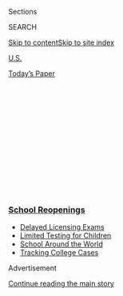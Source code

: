 <div id="app">

<div>

<div>

<div>

<div class="NYTAppHideMasthead css-1q2w90k e1suatyy0">

<div class="section css-ui9rw0 e1suatyy2">

<div class="css-eph4ug er09x8g0">

<div class="css-6n7j50">

</div>

<span class="css-1dv1kvn">Sections</span>

<div class="css-10488qs">

<span class="css-1dv1kvn">SEARCH</span>

</div>

[Skip to content](#site-content)[Skip to site
index](#site-index)

</div>

<div id="masthead-section-label" class="css-1wr3we4 eaxe0e00">

[U.S.](https://www.nytimes3xbfgragh.onion/section/us)

</div>

<div class="css-10698na e1huz5gh0">

</div>

</div>

<div id="masthead-bar-one" class="section hasLinks css-15hmgas e1csuq9d3">

<div class="css-uqyvli e1csuq9d0">

</div>

<div class="css-1uqjmks e1csuq9d1">

</div>

<div class="css-9e9ivx">

[](https://myaccount.nytimes3xbfgragh.onion/auth/login?response_type=cookie&client_id=vi)

</div>

<div class="css-1bvtpon e1csuq9d2">

[Today’s
Paper](https://www.nytimes3xbfgragh.onion/section/todayspaper)

</div>

</div>

</div>

</div>

<div data-aria-hidden="false">

<div id="site-content" data-role="main">

<div>

<div class="css-1aor85t" style="opacity:0.000000001;z-index:-1;visibility:hidden">

<div class="css-1hqnpie">

<div class="css-epjblv">

<span class="css-17xtcya">[U.S.](/section/us)</span><span class="css-x15j1o">|</span><span class="css-fwqvlz">Bar
and Medical Exam Delays Keep Graduates in
Limbo</span>

</div>

<div class="css-k008qs">

<div class="css-1iwv8en">

<span class="css-18z7m18"></span>

<div>

</div>

</div>

<span class="css-1n6z4y">https://nyti.ms/3jO2AX0</span>

<div class="css-1705lsu">

<div class="css-4xjgmj">

<div class="css-4skfbu" data-role="toolbar" data-aria-label="Social Media Share buttons, Save button, and Comments Panel with current comment count" data-testid="share-tools">

  - 
  - 
  - 
  - 
    
    <div class="css-6n7j50">
    
    </div>

  - 

</div>

</div>

</div>

</div>

</div>

</div>

<div class="css-13pd83m">

<div class="css-l9svim">

### [<span class="css-pa1jbp"><span class="css-1rxm0ex">School</span><span class="css-1rxm0ex"> Reopenings</span></span>](https://www.nytimes3xbfgragh.onion/spotlight/schools-reopening?name=styln-coronavirus-schools-reopening&region=TOP_BANNER&block=storyline_menu_recirc&action=click&pgtype=Article&impression_id=73af9050-f281-11ea-aef1-df8e69b7388b&variant=undefined)

  - <span class="css-ousu42">[Delayed Licensing
    Exams](https://www.nytimes3xbfgragh.onion/2020/09/04/us/bar-exam-coronavirus.html?name=styln-coronavirus-schools-reopening&region=TOP_BANNER&block=storyline_menu_recirc&action=click&pgtype=Article&impression_id=73af9051-f281-11ea-aef1-df8e69b7388b&variant=undefined)</span>
  - <span class="css-ousu42">[Limited Testing for
    Children](https://www.nytimes3xbfgragh.onion/2020/09/08/upshot/children-testing-shortfalls-virus.html?name=styln-coronavirus-schools-reopening&region=TOP_BANNER&block=storyline_menu_recirc&action=click&pgtype=Article&impression_id=73af9052-f281-11ea-aef1-df8e69b7388b&variant=undefined)</span>
  - <span class="css-ousu42">[School Around the
    World](https://www.nytimes3xbfgragh.onion/2020/09/01/world/schools-reopen-globe-students.html?name=styln-coronavirus-schools-reopening&region=TOP_BANNER&block=storyline_menu_recirc&action=click&pgtype=Article&impression_id=73af9053-f281-11ea-aef1-df8e69b7388b&variant=undefined)</span>
  - <span class="css-ousu42">[Tracking College
    Cases](https://www.nytimes3xbfgragh.onion/interactive/2020/us/covid-college-cases-tracker.html?name=styln-coronavirus-schools-reopening&region=TOP_BANNER&block=storyline_menu_recirc&action=click&pgtype=Article&impression_id=73afb760-f281-11ea-aef1-df8e69b7388b&variant=undefined)</span>

</div>

</div>

<div id="top-wrapper" class="css-1sy8kpn">

<div id="top-slug" class="css-l9onyx">

Advertisement

</div>

[Continue reading the main
story](#after-top)

<div class="ad top-wrapper" style="text-align:center;height:100%;display:block;min-height:250px">

<div id="top" class="place-ad" data-position="top" data-size-key="top">

</div>

</div>

<div id="after-top">

</div>

</div>

<div>

<div id="sponsor-wrapper" class="css-1hyfx7x">

<div id="sponsor-slug" class="css-19vbshk">

Supported by

</div>

[Continue reading the main
story](#after-sponsor)

<div id="sponsor" class="ad sponsor-wrapper" style="text-align:center;height:100%;display:block">

</div>

<div id="after-sponsor">

</div>

</div>

<div class="css-186x18t">

</div>

<div class="css-1vkm6nb ehdk2mb0">

# Bar and Medical Exam Delays Keep Graduates in Limbo

</div>

Many recent graduates can’t practice their professions without passing a
licensing exam, but those tests have been disrupted for months by the
coronavirus pandemic.

<div class="css-79elbk" data-testid="photoviewer-wrapper">

<div class="css-z3e15g" data-testid="photoviewer-wrapper-hidden">

</div>

<div class="css-1a48zt4 ehw59r15" data-testid="photoviewer-children">

![<span class="css-16f3y1r e13ogyst0" data-aria-hidden="true">Leslie
Caraballo, who graduated from law school in the spring, had planned to
study for the bar while her young children were at school and summer
camp.</span><span class="css-cnj6d5 e1z0qqy90" itemprop="copyrightHolder"><span class="css-1ly73wi e1tej78p0">Credit...</span><span><span>Amr
Alfiky/The New York
Times</span></span></span>](https://static01.graylady3jvrrxbe.onion/images/2020/09/04/us/04virus-licensing01/merlin_175576743_51158857-00d1-4255-827f-96af5a8b7cad-articleLarge.jpg?quality=75&auto=webp&disable=upscale)

</div>

</div>

<div class="css-18e8msd">

<div class="css-vp77d3 epjyd6m0">

<div class="css-1baulvz">

By [<span class="css-1baulvz last-byline" itemprop="name">Emma
Goldberg</span>](https://www.nytimes3xbfgragh.onion/by/emma-goldberg)

</div>

</div>

  - Sept. 4,
    2020

  - 
    
    <div class="css-4xjgmj">
    
    <div class="css-d8bdto" data-role="toolbar" data-aria-label="Social Media Share buttons, Save button, and Comments Panel with current comment count" data-testid="share-tools">
    
      - 
      - 
      - 
      - 
        
        <div class="css-6n7j50">
        
        </div>
    
      - 
    
    </div>
    
    </div>

</div>

</div>

<div class="section meteredContent css-1r7ky0e" name="articleBody" itemprop="articleBody">

<div class="css-1fanzo5 StoryBodyCompanionColumn">

<div class="css-53u6y8">

John Molera thought the anxiety of taking the bar exam was over after he
finished his test in late July. Then, a few hours later, he got an email
from a classmate: One of the roughly 30 people sitting in the room with
him for the past two days — where Mr. Molera recalled many people
lifting masks for snacks and water breaks — had the coronavirus.

Mr. Molera, 25, is among roughly 70,000 recent law school graduates who
take the bar each year, along with thousands of others who sit for
licensing exams in social work, engineering, surgery and other fields,
typically alongside hundreds of other students squeezed into crowded
rooms at universities or testing centers.

Many of those exams were postponed and testing sites shut down in the
spring as the coronavirus spread across the country, forcing recent
graduates to delay the start of their careers.

Some tests moved online — often with scheduling problems and even
computer glitches. Other states continued to offer them in person,
raising concern about the possible spread of the virus at testing
centers like the one where Mr. Molera took his exam at the University of
Denver.

</div>

</div>

<div class="css-1fanzo5 StoryBodyCompanionColumn">

<div class="css-53u6y8">

The chaos and confusion are helping fuel efforts in some states to
eliminate the bar and other licensing exams, which are seen by some
critics as unnecessary and antiquated, while administrators defend them
as a needed protection for the public.

The test to get a law license is administered by each state’s bar
association under the authority of its highest court, typically in
February and July. This year, 23 states went ahead with in-person exams
in July, while at least 20 postponed them until the fall — with some
offering a new remote option in October.

Jena Speiser, 26, graduated from New York University’s law school in the
spring, when the city was still the center of the virus in the United
States. She said the New York State Bar Association encouraged her
classmates and her to apply to take the exam in another state because an
in-person test in July seemed unlikely.

<div id="NYT_MAIN_CONTENT_1_REGION" class="css-9tf9ac">

<div>

</div>

</div>

She planned to apply in Massachusetts but then tested positive for the
coronavirus and was bedridden for weeks. She was hospitalized in June
and missed the deadline to apply for the online bar exam New York will
hold in October. Her next opportunity is not until February, and she
cannot practice law until then.

“I have $300,000 in loans, and I have no idea how I’ll start paying them
off,” Ms. Speiser said. “I can’t work, so I can’t get health insurance.
The whole time I was sick I was like, ‘What if I have to go to the
hospital again?’”

</div>

</div>

<div class="css-1fanzo5 StoryBodyCompanionColumn">

<div class="css-53u6y8">

Her anxieties are shared by many recent graduates.

“I need to squeeze the bar exam between feeding my kids and worrying
about their mental and physical health,” said Leslie Caraballo, 42, who
graduated in the spring and had planned to study for the bar while her
young children were at school and summer camp. “Everyone’s like, ‘Ruth
Bader Ginsburg did it, she had her ailing husband and children.’ But
it’s virtually impossible.”

The New York State Bar Association said the move to an online exam in
October was the best way to balance the needs of recent graduates with
the “integrity of the profession.”

“We understand the pain faced by this year’s graduating law school
students,” Scott Karson, the president of the bar association, wrote in
an email. “With thousands of graduates hoping to practice in New York
and the unprecedented challenges wrought by Covid-19, there is no easy
solution.”

Medical students have confronted similar uncertainty because of delays
in their licensing exams, which are needed before they can become
residents at hospitals. The United States Medical Licensing Examination
temporarily suspended its exams in late March after the private company
administering them, Prometric, shut down in-person testing sites.

Some medical students said they learned of the postponements from
Prometric less than 48 hours before their tests. The licensing
organization later said it was “disappointed” with Prometric’s failure
to communicate with students.

“I was trying to study for the most important exam of my life not
knowing if or when it was going to happen,” said Sirpi Nackeeran, 26, a
third-year medical student at the University of Miami. “There’s only so
many study materials, and you want to time it perfectly.”

</div>

</div>

<div class="css-1fanzo5 StoryBodyCompanionColumn">

<div class="css-53u6y8">

Prometric testing sites have begun reopening and administered some board
exams in May and June. While some students have called for an online
version of the test, the Federation of State Medical Boards has
resisted.

</div>

</div>

<div class="css-79elbk" data-testid="photoviewer-wrapper">

<div class="css-z3e15g" data-testid="photoviewer-wrapper-hidden">

</div>

<div class="css-1a48zt4 ehw59r15" data-testid="photoviewer-children">

![<span class="css-16f3y1r e13ogyst0" data-aria-hidden="true">Jena
Speiser said she and her New York University classmates were encouraged
by the bar association to apply to take the exam in another
state.</span><span class="css-cnj6d5 e1z0qqy90" itemprop="copyrightHolder"><span class="css-1ly73wi e1tej78p0">Credit...</span><span>Maria
Alejandra Cardona for The New York
Times</span></span>](https://static01.graylady3jvrrxbe.onion/images/2020/09/04/us/04virus-licensing02/merlin_175541799_9edc761b-394c-4579-975e-a52268668e1d-articleLarge.jpg?quality=75&auto=webp&disable=upscale)

</div>

</div>

<div class="css-1fanzo5 StoryBodyCompanionColumn">

<div class="css-53u6y8">

“You’re relying on people’s internet connection,” said David Johnson,
the organization’s chief assessment officer. “If you’re talking about
sitting in front of a computer taking a high-stakes test for six hours,
that’s something to be worried
about.”

<div id="NYT_MAIN_CONTENT_3_REGION" class="css-9tf9ac">

<div>

<div id="styln-prism-freeform-1596575370630" class="section interactive-content interactive-size-medium css-1ftcdic">

<div class="css-17ih8de interactive-body">

<div id="prism-freeform-block-24832" class="css-19mumt8" data-role="complementary" data-storyline="School Reopenings" data-truncated="false" tabindex="0">

<div class="css-a8d9oz">

<div>

[](https://www.nytimes3xbfgragh.onion/spotlight/schools-reopening?action=click&pgtype=Article&state=default&region=MAIN_CONTENT_3&context=storylines_keepup)

### School Reopenings ›

#### Back to School

Updated Sept. 8, 2020

The latest on how schools are reopening amid the pandemic.

  -   - The first day of school is an annual rite of passage. But this
        year, it looks very different for tens of millions of students.
        [We talked to some about their hopes and
        fears](https://www.nytimes3xbfgragh.onion/2020/09/05/us/virtual-return-to-school-covid.html?action=click&pgtype=Article&state=default&region=MAIN_CONTENT_3&context=storylines_keepup).
      - Coronavirus cases [are spiking in America’s college
        towns](https://www.nytimes3xbfgragh.onion/2020/09/06/us/colleges-coronavirus-students.html?action=click&pgtype=Article&state=default&region=MAIN_CONTENT_3&context=storylines_keepup),
        leading to concern that young people who are infected will
        contribute to a spread of the virus.
      - A growing number of Catholic schools across the country are
        [shutting down forever during the coronavirus
        pandemic](https://www.nytimes3xbfgragh.onion/2020/09/05/us/catholic-school-closings.html?action=click&pgtype=Article&state=default&region=MAIN_CONTENT_3&context=storylines_keepup),
        citing insurmountable financial pressure.
      - The magazine’s Ethicist columnist answers a question from a
        spokesperson at a major university: [Can I promote a reopening
        plan I have doubts
        about](https://www.nytimes3xbfgragh.onion/2020/09/08/magazine/university-reopening-safety-ethics.html?action=click&pgtype=Article&state=default&region=MAIN_CONTENT_3&context=storylines_keepup)?

<div id="styln-survey-component-24832" class="styln-survey-component">

</div>

</div>

</div>

</div>

</div>

</div>

</div>

</div>

The American Board of Surgery tried to make the switch online,
administering its annual licensing exam virtually in July. The exam
crashed for many test takers, forcing the board to cancel all results.

After months of study, Ayesha Lovick, 33, had prepared for the
eight-hour test, which costs $1,850, by borrowing a laptop from a friend
and arranging to stay at a neighbor’s empty apartment. The morning after
the test, she woke to an email from the board informing her that her
results had been nullified. She was recently informed by the board that
the test will next be offered in April, though she is contracted to
start a new job in October.

“I’ve spent my entire life working toward becoming a surgeon, and this
was the last test,” Dr. Lovick said. “My employer expects that I’ll have
taken board exams before I start work. Now my job will have to make
accommodations for the new test date.”

Online testing brings an extra set of challenges for people with
disabilities. All jurisdictions offering the bar exam online are using
artificial-intelligence-driven software that captures audio and video
recordings of test takers in order to prevent cheating. But these
systems sometimes flag excessive motion, including fidgeting, since
[movement can suggest the test taker is communicating with somebody
else](https://www.insidehighered.com/news/2020/05/11/online-proctoring-surging-during-covid-19)
in the room. The monitoring systems have raised concerns among
test-takers who are disabled.

Tara Roslin, director of research for the National Disabled Law Students
Association, plans to take the bar online in October but worries about
the proctoring software because she has Ehlers-Danlos syndrome, which
forces her to self-massage to manage her symptoms.

</div>

</div>

<div class="css-1fanzo5 StoryBodyCompanionColumn">

<div class="css-53u6y8">

The disruptions and delays have further fueled a movement in some states
to disband licensing tests, particularly the bar exam, and allow people
to practice their professions with diplomas from accredited
institutions.

Many law students, lawmakers and even law school deans [question the
time and expense devoted to the bar
exam](https://www.nytimes3xbfgragh.onion/2015/03/20/business/dealbook/bar-exam-the-standard-to-become-a-lawyer-comes-under-fire.html).
They say its focus on rote memorization is not a useful standard for
admission to the profession. Five states — Louisiana, Oregon, Utah,
Washington and Wisconsin — have announced they will permit students who
graduated from accredited law schools to practice as lawyers without
taking the exam.

But the National Conference of Bar Examiners, a nonprofit group that
produces material for the exam and scores it, says licensing exams
maintain an important role.

“A bar exam and C.P.A. exam and physician licensing exam are there for
public protection,” Judith Gundersen, the group’s president, said. “It
tells the public that these lawyers can competently represent people.”

Ms. Speiser, the N.Y.U. graduate, continues to wait for February and her
next opportunity to take the bar. To start paying back her student
loans, she has been earning money by babysitting.

“People plan their lives around this exam,” she said. “Now, on top of
the stress of the pandemic, we’re unable to make money. Every single day
I’m panicking.”

</div>

</div>

</div>

<div>

</div>

<div>

</div>

<div>

</div>

<div>

<div id="bottom-wrapper" class="css-1ede5it">

<div id="bottom-slug" class="css-l9onyx">

Advertisement

</div>

[Continue reading the main
story](#after-bottom)

<div id="bottom" class="ad bottom-wrapper" style="text-align:center;height:100%;display:block;min-height:90px">

</div>

<div id="after-bottom">

</div>

</div>

</div>

</div>

</div>

## Site Index

<div>

</div>

## Site Information Navigation

  - [© <span>2020</span> <span>The New York Times
    Company</span>](https://help.nytimes3xbfgragh.onion/hc/en-us/articles/115014792127-Copyright-notice)

<!-- end list -->

  - [NYTCo](https://www.nytco.com/)
  - [Contact
    Us](https://help.nytimes3xbfgragh.onion/hc/en-us/articles/115015385887-Contact-Us)
  - [Work with us](https://www.nytco.com/careers/)
  - [Advertise](https://nytmediakit.com/)
  - [T Brand Studio](http://www.tbrandstudio.com/)
  - [Your Ad
    Choices](https://www.nytimes3xbfgragh.onion/privacy/cookie-policy#how-do-i-manage-trackers)
  - [Privacy](https://www.nytimes3xbfgragh.onion/privacy)
  - [Terms of
    Service](https://help.nytimes3xbfgragh.onion/hc/en-us/articles/115014893428-Terms-of-service)
  - [Terms of
    Sale](https://help.nytimes3xbfgragh.onion/hc/en-us/articles/115014893968-Terms-of-sale)
  - [Site
    Map](https://spiderbites.nytimes3xbfgragh.onion)
  - [Help](https://help.nytimes3xbfgragh.onion/hc/en-us)
  - [Subscriptions](https://www.nytimes3xbfgragh.onion/subscription?campaignId=37WXW)

</div>

</div>

</div>

</div>
